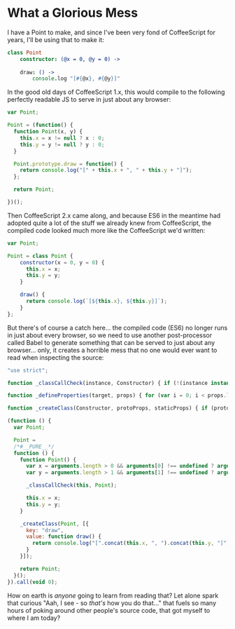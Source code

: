 # What a Glorious Mess

I have a Point to make, and since I've been very fond of CoffeeScript for years, I'll be using that to make it:

```coffeescript
class Point
	constructor: (@x = 0, @y = 0) ->
		
	draw: () ->
		console.log "[#{@x}, #{@y}]"

```

In the good old days of CoffeeScript 1.x, this would compile to the following perfectly readable JS to serve in just about any browser:

```javascript
var Point;

Point = (function() {
  function Point(x, y) {
    this.x = x != null ? x : 0;
    this.y = y != null ? y : 0;
  }

  Point.prototype.draw = function() {
    return console.log("[" + this.x + ", " + this.y + "]");
  };

  return Point;

})();
```

Then CoffeeScript 2.x came along, and because ES6 in the meantime had adopted quite a lot of the stuff we already knew from CoffeeScript, the compiled code looked much more like the CoffeeScript we'd written:

```javascript
var Point;

Point = class Point {
	constructor(x = 0, y = 0) {
	  this.x = x;
	  this.y = y;
	}

	draw() {
	  return console.log(`[${this.x}, ${this.y}]`);
	}
};
```

But there's of course a catch here... the compiled code (ES6) no longer runs in just about every browser, so we need to use another post-processor called Babel to generate something that can be served to just about any browser... only, it creates a horrible mess that no one would ever want to read when inspecting the source:

```javascript
"use strict";

function _classCallCheck(instance, Constructor) { if (!(instance instanceof Constructor)) { throw new TypeError("Cannot call a class as a function"); } }

function _defineProperties(target, props) { for (var i = 0; i < props.length; i++) { var descriptor = props[i]; descriptor.enumerable = descriptor.enumerable || false; descriptor.configurable = true; if ("value" in descriptor) descriptor.writable = true; Object.defineProperty(target, descriptor.key, descriptor); } }

function _createClass(Constructor, protoProps, staticProps) { if (protoProps) _defineProperties(Constructor.prototype, protoProps); if (staticProps) _defineProperties(Constructor, staticProps); return Constructor; }

(function () {
  var Point;

  Point =
  /*#__PURE__*/
  function () {
    function Point() {
      var x = arguments.length > 0 && arguments[0] !== undefined ? arguments[0] : 0;
      var y = arguments.length > 1 && arguments[1] !== undefined ? arguments[1] : 0;

      _classCallCheck(this, Point);

      this.x = x;
      this.y = y;
    }

    _createClass(Point, [{
      key: "draw",
      value: function draw() {
        return console.log("[".concat(this.x, ", ").concat(this.y, "]"));
      }
    }]);

    return Point;
  }();
}).call(void 0);
```

How on earth is *anyone* going to learn from reading that? Let alone spark that curious "Aah, I see - so *that's* how you do that..." that fuels so many hours of poking around other people's source code, that got myself to where I am today?